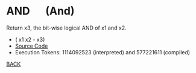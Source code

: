 # AND &emsp; (And)
Return x3, the bit-wise logical AND of x1 and x2.
* ( x1 x2 - x3)
* [Source Code](../words/core/And.cs)
* Execution Tokens: 1114092523 (interpreted) and 577221611 (compiled)


[BACK](builtins.md#And)
